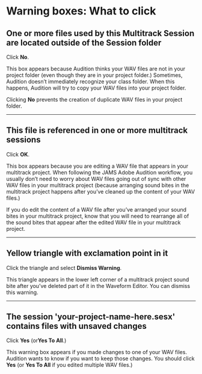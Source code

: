 # Warning boxes: What to click

## One or more files used by this Multitrack Session are located outside of the Session folder

Click **No**.

This box appears because Audition thinks your WAV files are not in your project folder \(even though they are in your project folder.\) Sometimes, Audition doesn’t immediately recognize your class folder. When this happens, Audition will try to copy your WAV files into your project folder.

Clicking **No** prevents the creation of duplicate WAV files in your project folder.

---

## This file is referenced in one or more multitrack sessions

Click **OK**.

This box appears because you are editing a WAV file that appears in your multitrack project. When following the JAMS Adobe Audition workflow, you usually don’t need to worry about WAV files going out of sync with other WAV files in your multitrack project \(because arranging sound bites in the multitrack project happens after you’ve cleaned up the content of your WAV files.\)

If you do edit the content of a WAV file after you’ve arranged your sound bites in your multitrack project, know that you will need to rearrange all of the sound bites that appear after the edited WAV file in your multitrack project.

---

## Yellow triangle with exclamation point in it

Click the triangle and select **Dismiss Warning**.

This triangle appears in the lower left corner of a multitrack project sound bite after you’ve deleted part of it in the Waveform Editor. You can dismiss this warning.

---

## The session 'your-project-name-here.sesx' contains files with unsaved changes

Click **Yes** \(or**Yes To All**.\)

This warning box appears if you made changes to one of your WAV files. Audition wants to know if you want to keep those changes. You should click **Yes** \(or **Yes To All** if you edited multiple WAV files.\)

